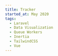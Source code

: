 ```yaml
---
title: Tracker
started_at: May 2020
tags:
  - Laravel
  - Data Visualization
  - Queue Workers
  - Inertia
  - TailwindCSS
  - Vue
---
```

